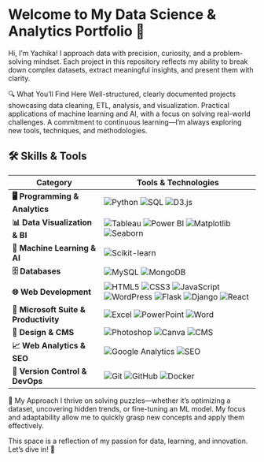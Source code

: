 # Welcome to My Data Science & Analytics Portfolio 🚀
Hi, I’m Yachika! I approach data with precision, curiosity, and a problem-solving mindset. Each project in this repository reflects my ability to break down complex datasets, extract meaningful insights, and present them with clarity.

🔍 What You’ll Find Here
Well-structured, clearly documented projects showcasing data cleaning, ETL, analysis, and visualization.
Practical applications of machine learning and AI, with a focus on solving real-world challenges.
A commitment to continuous learning—I’m always exploring new tools, techniques, and methodologies.

## 🛠️ Skills & Tools  

| Category                    | Tools & Technologies                                                                                                         |
|-----------------------------|-----------------------------------------------------------------------------------------------------------------------------|
| **🖥️ Programming & Analytics** | ![Python](https://img.shields.io/badge/Python-3776AB?style=for-the-badge&logo=python&logoColor=white) ![SQL](https://img.shields.io/badge/SQL-4479A1?style=for-the-badge&logo=MySQL&logoColor=white) ![D3.js](https://img.shields.io/badge/D3.js-F9A03C?style=for-the-badge&logo=d3.js&logoColor=white) |![Pandas](https://img.shields.io/badge/Pandas-150458?style=for-the-badge) ![NumPy](https://img.shields.io/badge/NumPy-013243?style=for-the-badge)
| **📊 Data Visualization & BI** | ![Tableau](https://img.shields.io/badge/Tableau-E97627?style=for-the-badge&logo=Tableau&logoColor=white) ![Power BI](https://img.shields.io/badge/PowerBI-F2C811?style=for-the-badge&logo=powerbi&logoColor=white) ![Matplotlib](https://img.shields.io/badge/Matplotlib-11557C?style=for-the-badge&logo=matplotlib&logoColor=white) ![Seaborn](https://img.shields.io/badge/Seaborn-3182BD?style=for-the-badge) |
| **🤖 Machine Learning & AI**   | ![Scikit-learn](https://img.shields.io/badge/Scikit--learn-F7931E?style=for-the-badge&logo=scikitlearn&logoColor=white)  |
| **🗄️ Databases**              | ![MySQL](https://img.shields.io/badge/MySQL-4479A1?style=for-the-badge&logo=MySQL&logoColor=white)  ![MongoDB](https://img.shields.io/badge/MongoDB-47A248?style=for-the-badge)                                                     |
| **🌐 Web Development**        | ![HTML5](https://img.shields.io/badge/HTML5-E34F26?style=for-the-badge&logo=html5&logoColor=white) ![CSS3](https://img.shields.io/badge/CSS3-1572B6?style=for-the-badge&logo=css3&logoColor=white) ![JavaScript](https://img.shields.io/badge/JavaScript-F7DF1E?style=for-the-badge&logo=javascript&logoColor=black) ![WordPress](https://img.shields.io/badge/WordPress-21759B?style=for-the-badge&logo=wordpress&logoColor=white) ![Flask](https://img.shields.io/badge/Flask-000000?style=for-the-badge&logo=flask&logoColor=white) ![Django](https://img.shields.io/badge/Django-092E20?style=for-the-badge&logo=django&logoColor=white) ![React](https://img.shields.io/badge/React-61DAFB?style=for-the-badge&logo=react&logoColor=black) |
| **🔧 Microsoft Suite & Productivity** | ![Excel](https://img.shields.io/badge/Excel-217346?style=for-the-badge&logo=microsoft-excel&logoColor=white) ![PowerPoint](https://img.shields.io/badge/PowerPoint-B7472A?style=for-the-badge&logo=microsoft-powerpoint&logoColor=white) ![Word](https://img.shields.io/badge/Word-2B579A?style=for-the-badge&logo=microsoft-word&logoColor=white) |
| **🎨 Design & CMS**           | ![Photoshop](https://img.shields.io/badge/Photoshop-31A8FF?style=for-the-badge&logo=adobe-photoshop&logoColor=white) ![Canva](https://img.shields.io/badge/Canva-00C4CC?style=for-the-badge&logo=canva&logoColor=white) ![CMS](https://img.shields.io/badge/CMS-FF6600?style=for-the-badge) |
| **📈 Web Analytics & SEO**    | ![Google Analytics](https://img.shields.io/badge/Google%20Analytics-E37400?style=for-the-badge&logo=google-analytics&logoColor=white) ![SEO](https://img.shields.io/badge/SEO-008000?style=for-the-badge) |
| **🔄 Version Control & DevOps** | ![Git](https://img.shields.io/badge/Git-F05032?style=for-the-badge&logo=git&logoColor=white) ![GitHub](https://img.shields.io/badge/GitHub-181717?style=for-the-badge&logo=github&logoColor=white) ![Docker](https://img.shields.io/badge/Docker-2496ED?style=for-the-badge&logo=docker&logoColor=white) |


🧩 My Approach
I thrive on solving puzzles—whether it’s optimizing a dataset, uncovering hidden trends, or fine-tuning an ML model. My focus and adaptability allow me to quickly grasp new concepts and apply them effectively.

This space is a reflection of my passion for data, learning, and innovation. Let’s dive in! 🚀


